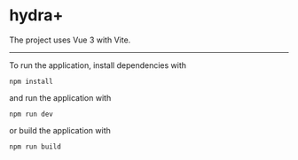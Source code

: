 # hydra+

The project uses Vue 3 with Vite.

---

To run the application, install dependencies with

```
npm install
```

and run the application with

```
npm run dev
```

or build the application with

```
npm run build
```
